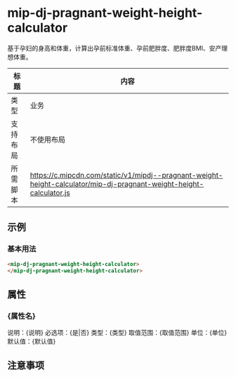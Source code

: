 # mip-dj-pragnant-weight-height-calculator

基于孕妇的身高和体重，计算出孕前标准体重、孕前肥胖度、肥胖度BMI、安产理想体重。

标题|内容
----|----
类型|业务
支持布局|不使用布局
所需脚本|https://c.mipcdn.com/static/v1/mipdj--pragnant-weight-height-calculator/mip-dj-pragnant-weight-height-calculator.js

## 示例

### 基本用法
```html
<mip-dj-pragnant-weight-height-calculator>
</mip-dj-pragnant-weight-height-calculator>
```

## 属性

### {属性名}

说明：{说明}
必选项：{是|否}
类型：{类型}
取值范围：{取值范围}
单位：{单位}
默认值：{默认值}

## 注意事项

